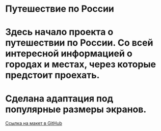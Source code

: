 # Путешествие по России

# Здесь начало проекта о путешествии по России. Со всей интересной информацией о городах и местах, через которые предстоит проехать.
# Сделана адаптация под популярные размеры экранов.

[Ссылка на макет в GitHub](https://github.com/Kanareica/russian-travel)